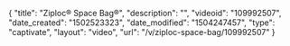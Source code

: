 {
    "title": "Ziploc&reg; Space Bag&reg;",
    "description": "",
    "videoid": "109992507",
    "date_created": "1502523323",
    "date_modified": "1504247457",
    "type": "captivate",
    "layout": "video",
    "url": "\/v\/ziploc-space-bag\/109992507"
}